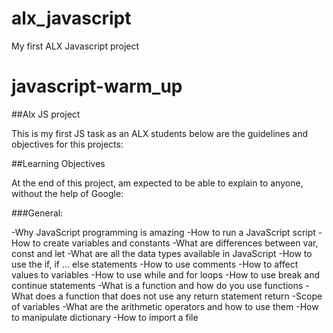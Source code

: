 # alx_javascript

My first ALX Javascript project
# javascript-warm_up
##Alx JS project

This is my first JS task as an ALX students below are the guidelines and objectives for this projects:

##Learning Objectives

At the end of this project, am  expected to be able to explain to anyone, without the help of Google:

###General:

-Why JavaScript programming is amazing
-How to run a JavaScript script
-How to create variables and constants
-What are differences between var, const and let
-What are all the data types available in JavaScript
-How to use the if, if ... else statements
-How to use comments
-How to affect values to variables
-How to use while and for loops
-How to use break and continue statements
-What is a function and how do you use functions
-What does a function that does not use any return statement return
-Scope of variables
-What are the arithmetic operators and how to use them
-How to manipulate dictionary
-How to import a file
